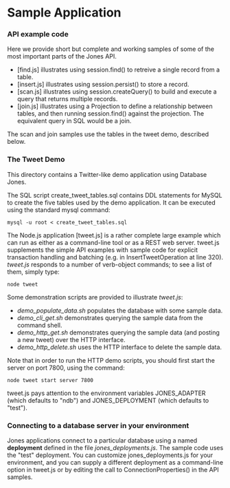 # Sample Application

### API example code

Here we provide short but complete and working samples of some of the most 
important parts of the Jones API.

- [find.js] illustrates using session.find() to retreive a single record from a
table.
- [insert.js] illustrates using session.persist() to store a record.
- [scan.js] illustrates using session.createQuery() to build and execute a query
that returns multiple records.
- [join.js] illustrates using a Projection to define a relationship between
tables, and then running session.find() against the projection.  The equivalent
query in SQL would be a join.

The scan and join samples use the tables in the tweet demo, described below.


### The Tweet Demo

This directory contains a Twitter-like demo application using
Database Jones.

The SQL script create_tweet_tables.sql contains DDL statements for MySQL
to create the five tables used by the demo application.  It can be executed
using the standard mysql command:

    mysql -u root < create_tweet_tables.sql

The Node.js application [tweet.js] is a rather complete large example which
can run as either as a command-line tool or as a REST web server.  tweet.js 
supplements the simple API examples with sample code for explicit transaction 
handling and batching (e.g. in InsertTweetOperation at line 320). *tweet.js*
responds to a number of verb-object commands; to see a list of them, simply
type:

    node tweet

Some demonstration scripts are provided to illustrate *tweet.js*:
- *demo_populate_data.sh* populates the database with some sample data.
- *demo_cli_get.sh* demonstrates querying the sample data from the command shell.
- *demo_http_get.sh* demonstrates querying the sample data (and posting a new
tweet) over the HTTP interface.
- *demo_http_delete.sh* uses the HTTP interface to delete the sample data.

Note that in order to run the HTTP demo scripts, you should first start the
server on port 7800, using the command:

    node tweet start server 7800

tweet.js pays attention to the environment variables JONES_ADAPTER (which 
defaults to "ndb") and JONES_DEPLOYMENT (which defaults to "test").


### Connecting to a database server in your environment

Jones applications connect to a particular database using a
named **deployment** defined in the file *jones_deployments.js*.  The sample
code uses the "test" deployment. You can customize jones_deployments.js for
your environment, and you can supply a different deployment as a command-line
option in tweet.js or by editing the call to ConnectionProperties() in the
API samples.



